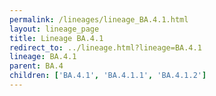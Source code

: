 ```yaml
---
permalink: /lineages/lineage_BA.4.1.html
layout: lineage_page
title: Lineage BA.4.1
redirect_to: ../lineage.html?lineage=BA.4.1
lineage: BA.4.1
parent: BA.4
children: ['BA.4.1', 'BA.4.1.1', 'BA.4.1.2']
---
```


